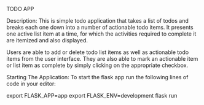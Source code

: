 TODO APP

Description: 
This is simple todo application that takes a list of todos and breaks each one down into a number of actionable todo items. It presents one active list item at a time, for which the activities required to complete it are itemized and also displayed.

Users are able to add or delete todo list items as well as actionable todo items from the user interface. They are also able to mark an actionable item or list item as complete by simply clicking on the appropriate checkbox.

Starting The Application: 
To start the flask app run the following lines of code in your editor:

export FLASK_APP=app
export FLASK_ENV=development
flask run
